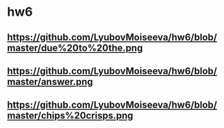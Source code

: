 # hw6
## https://github.com/LyubovMoiseeva/hw6/blob/master/due%20to%20the.png
## https://github.com/LyubovMoiseeva/hw6/blob/master/answer.png
## https://github.com/LyubovMoiseeva/hw6/blob/master/chips%20crisps.png
